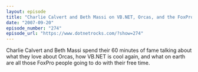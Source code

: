 ```yaml
---
layout: episode
title: "Charlie Calvert and Beth Massi on VB.NET, Orcas, and the FoxPro Knitting Guild"
date: "2007-09-20"
episode_number: "274"
episode_url: "https://www.dotnetrocks.com/?show=274"
---
```


Charlie Calvert and Beth Massi spend their 60 minutes of fame talking about what they love about Orcas, how VB.NET is cool again, and what on earth are all those FoxPro people going to do with their free time.
